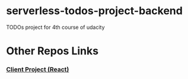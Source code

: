 # serverless-todos-project-backend

TODOs project for 4th course of udacity

# Other Repos Links

### [Client Project (React) ](https://github.com/titozamorag12/serverless-todos-project-client)
